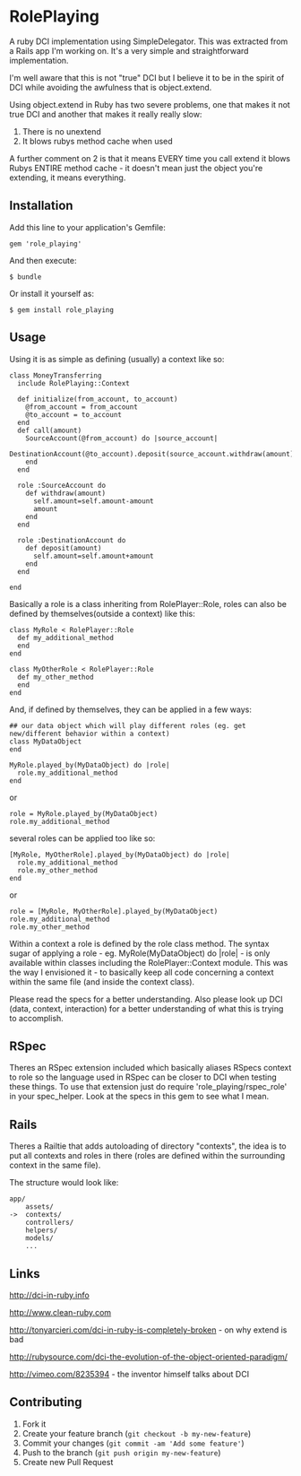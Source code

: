 # RolePlaying

A ruby DCI implementation using SimpleDelegator. This was extracted from a Rails app I'm working on. It's a very simple and straightforward implementation.

I'm well aware that this is not "true" DCI but I believe it to be in the spirit of DCI while avoiding the awfulness that is object.extend.

Using object.extend in Ruby has two severe problems, one that makes it not true DCI and another that makes it really really slow:

1. There is no unextend
2. It blows rubys method cache when used

A further comment on 2 is that it means EVERY time you call extend it blows Rubys ENTIRE method cache - it doesn't mean just the object you're extending, it means everything.

## Installation

Add this line to your application's Gemfile:

    gem 'role_playing'

And then execute:

    $ bundle

Or install it yourself as:

    $ gem install role_playing

## Usage

Using it is as simple as defining (usually) a context like so:

    class MoneyTransferring
      include RolePlaying::Context
    
      def initialize(from_account, to_account)
        @from_account = from_account
        @to_account = to_account
      end
      def call(amount)
        SourceAccount(@from_account) do |source_account|
          DestinationAccount(@to_account).deposit(source_account.withdraw(amount))
        end
      end
    
      role :SourceAccount do
        def withdraw(amount)
          self.amount=self.amount-amount
          amount
        end
      end
    
      role :DestinationAccount do
        def deposit(amount)
          self.amount=self.amount+amount
        end
      end
    
    end

Basically a role is a class inheriting from RolePlayer::Role, roles can also be defined by themselves(outside a context) like this:

    class MyRole < RolePlayer::Role
      def my_additional_method
      end
    end
    
    class MyOtherRole < RolePlayer::Role
      def my_other_method
      end
    end

And, if defined by themselves, they can be applied in a few ways:

    ## our data object which will play different roles (eg. get new/different behavior within a context)
    class MyDataObject
    end
    
    MyRole.played_by(MyDataObject) do |role|
      role.my_additional_method
    end

or

    role = MyRole.played_by(MyDataObject)
    role.my_additional_method

several roles can be applied too like so:

    [MyRole, MyOtherRole].played_by(MyDataObject) do |role|
      role.my_additional_method
      role.my_other_method
    end

or

    role = [MyRole, MyOtherRole].played_by(MyDataObject)
    role.my_additional_method
    role.my_other_method

Within a context a role is defined by the role class method. The syntax sugar of applying a role - eg. MyRole(MyDataObject) do |role| - is only available within classes including the RolePlayer::Context module. This was the way I envisioned it - to basically keep all code concerning a context within the same file (and inside the context class).

Please read the specs for a better understanding. Also please look up DCI (data, context, interaction) for a better understanding of what this is trying to accomplish.

## RSpec

Theres an RSpec extension included which basically aliases RSpecs context to role so the language used in RSpec can be closer to DCI when testing these things.
To use that extension just do require 'role_playing/rspec_role' in your spec_helper. Look at the specs in this gem to see what I mean.

## Rails

Theres a Railtie that adds autoloading of directory "contexts", the idea is to put all contexts and roles in there (roles are defined within the surrounding
context in the same file).

The structure would look like:

    app/
        assets/
    ->  contexts/
        controllers/
        helpers/
        models/
        ...


## Links

http://dci-in-ruby.info

http://www.clean-ruby.com

http://tonyarcieri.com/dci-in-ruby-is-completely-broken - on why extend is bad

http://rubysource.com/dci-the-evolution-of-the-object-oriented-paradigm/

http://vimeo.com/8235394 - the inventor himself talks about DCI


## Contributing

1. Fork it
2. Create your feature branch (`git checkout -b my-new-feature`)
3. Commit your changes (`git commit -am 'Add some feature'`)
4. Push to the branch (`git push origin my-new-feature`)
5. Create new Pull Request
